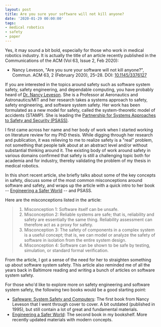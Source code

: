 ```yaml
---
layout: post
title: Are you sure your software will not kill anyone?
date: '2020-01-29 00:00:00'
tags:
- medical robotics
- safety
- paper
---
```


Yes, it may sound a bit bold, especially for those who work in medical robotics industry.
It is actually the title of an article recently published in the Communications of the ACM
(Vol 63, Issue 2, Feb 2020):

* Nancy Leveson, "Are you sure your software will not kill anyone?", Commun. ACM 63, 2
(February 2020), 25–28. DOI: [10.1145/3376127](https://doi.org/10.1145/3376127)

If you are interested in the topics around safety such as software system safety, safety
engineering, and dependable computing, you have probably heard of
[Dr. Nancy Leveson](http://sunnyday.mit.edu).  She is a
Professor at Aeronautics and Astronautics/MIT and her research takes a systems approach to
safety, safety engineering, and software system safety.  Her work has been formulated as a
new model for safety, called the system-theoretic model of accidents (STAMP).
She is leading the [Partnership for Systems Approaches to Safety and Security (PSASS)](http://psas.scripts.mit.edu).

I first came across her name and her body of work when I started working on literature
review for my PhD thesis.  While digging through her research and publication, it was
relieving to me to realize safety is a "real" problem, not something that people talk
about at an abstract level and/or without substantial thinking around it.  The existing
body of work around safety in various domains confirmed that safety is still a challenging
topic both for academia and for industry, thereby validating the problem of my thesis in
medical robotics.

In this short recent article, she briefly talks about some of the key concepts in safety,
discuss some of the most common misconceptions around software and safety, and wraps up
the article with a quick intro to her book -- 
[Engineering a Safer World](https://www.amazon.com/Engineering-Safer-World-Systems-Thinking/dp/0262533693/ref=sr_1_1?crid=1A3QQ8DJ71NXC) -- and PSASS.

Here are the misconceptions listed in the article:

> 1. Misconception 1: Software itself can be unsafe.
> 1. Misconception 2: Reliable systems are safe; that is, reliability and safety are
   essentially the same thing.  Reliability assessment can therefore act as a proxy for
   safety.
> 1. Misconception 3: The safety of components in a complex system is a useful concept; that
   is, we can model or analyze the safety of software in isolation from the entire system
   design.
> 1. Misconception 4: Software can be shown to be safe by testing, simulation, or standard
   formal verification.

From the article, I got a sense of the need for her to straighten something up about
software system safety.  This article also reminded me of all the years back in Baltimore
reading and writing a bunch of articles on software system safety.

For those who'd like to explore more on safety engineering and software system safety,
the following two books would be a good starting point:

- [Safeware: System Safety and Computers](https://www.amazon.com/Safeware-Computers-Nancy-G-Leveson/dp/0201119722/ref=sr_1_2?keywords=nancy+leveson&qid=1580308654&s=books&sr=1-2): 
  The first book from Nancy Leveson that I went through cover to cover.  A bit outdated
  (published in 1995), but still contain a lot of great and fundamental materials.
- [Engineering a Safer World](https://www.amazon.com/Engineering-Safer-World-Systems-Thinking/dp/0262533693/ref=sr_1_1?crid=1A3QQ8DJ71NXC):
  The second book in my bookshelf.  More recently updated materials with modern concepts.
